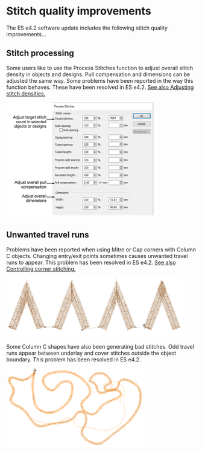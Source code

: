 # Stitch quality improvements

The ES e4.2 software update includes the following stitch quality improvements…

## Stitch processing

Some users like to use the Process Stitches function to adjust overall stitch density in objects and designs. Pull compensation and dimensions can be adjusted the same way. Some problems have been reported in the way this function behaves. These have been resolved in ES e4.2\. [See also Adjusting stitch densities.](../../Quality/quality/Adjusting_stitch_densities)

![ProcessStitches.png](assets/ProcessStitches.png)

## Unwanted travel runs

Problems have been reported when using Mitre or Cap corners with Column C objects. Changing entry/exit points sometimes causes unwanted travel runs to appear. This problem has been resolved in ES e4.2\. [See also Controlling corner stitching.](../../Quality/quality/Controlling_corner_stitching)

![SmartCornerTravelRuns.png](assets/SmartCornerTravelRuns.png)

Some Column C shapes have also been generating bad stitches. Odd travel runs appear between underlay and cover stitches outside the object boundary. This problem has been resolved in ES e4.2.

![ColumnCZingers.png](assets/ColumnCZingers.png)
